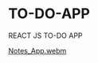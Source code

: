 # TO-DO-APP
REACT JS TO-DO APP


[Notes_App.webm](https://github.com/aishwarya-art/NOTES-APP/assets/113532088/78c8b4e4-7675-45d1-bbe5-f70a20a930e6)

